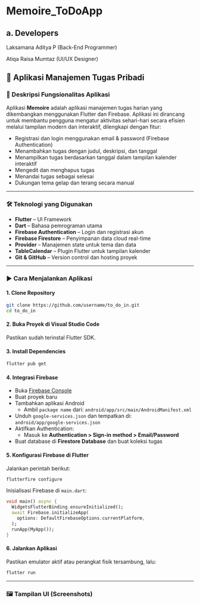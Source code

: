 # Memoire_ToDoApp

## a. Developers
Laksamana Aditya P (Back-End Programmer)

Atiqa Raisa Mumtaz (UI/UX Designer)

## 📌 Aplikasi Manajemen Tugas Pribadi

### 📱 Deskripsi Fungsionalitas Aplikasi
Aplikasi **Memoire** adalah aplikasi manajemen tugas harian yang dikembangkan menggunakan Flutter dan Firebase. Aplikasi ini dirancang untuk membantu pengguna mengatur aktivitas sehari-hari secara efisien melalui tampilan modern dan interaktif, dilengkapi dengan fitur:

- Registrasi dan login menggunakan email & password (Firebase Authentication)
- Menambahkan tugas dengan judul, deskripsi, dan tanggal
- Menampilkan tugas berdasarkan tanggal dalam tampilan kalender interaktif
- Mengedit dan menghapus tugas
- Menandai tugas sebagai selesai
- Dukungan tema gelap dan terang secara manual

---

### 🛠 Teknologi yang Digunakan
- **Flutter** – UI Framework
- **Dart** – Bahasa pemrograman utama
- **Firebase Authentication** – Login dan registrasi akun
- **Firebase Firestore** – Penyimpanan data cloud real-time
- **Provider** – Manajemen state untuk tema dan data
- **TableCalendar** – Plugin Flutter untuk tampilan kalender
- **Git & GitHub** – Version control dan hosting proyek

---

### ▶️ Cara Menjalankan Aplikasi

#### 1. Clone Repository
```bash
git clone https://github.com/username/to_do_in.git
cd to_do_in
```

#### 2. Buka Proyek di Visual Studio Code
Pastikan sudah terinstal Flutter SDK.

#### 3. Install Dependencies
```bash
flutter pub get
```

#### 4. Integrasi Firebase
- Buka [Firebase Console](https://console.firebase.google.com/)
- Buat proyek baru
- Tambahkan aplikasi Android
  - Ambil `package name` dari: `android/app/src/main/AndroidManifest.xml`
- Unduh `google-services.json` dan tempatkan di:  
  `android/app/google-services.json`
- Aktifkan Authentication:
  - Masuk ke **Authentication > Sign-in method > Email/Password**
- Buat database di **Firestore Database** dan buat koleksi tugas

#### 5. Konfigurasi Firebase di Flutter
Jalankan perintah berikut:
```bash
flutterfire configure
```

Inisialisasi Firebase di `main.dart`:
```dart
void main() async {
  WidgetsFlutterBinding.ensureInitialized();
  await Firebase.initializeApp(
    options: DefaultFirebaseOptions.currentPlatform,
  );
  runApp(MyApp());
}
```

#### 6. Jalankan Aplikasi
Pastikan emulator aktif atau perangkat fisik tersambung, lalu:
```bash
flutter run
```

---

### 🖼️ Tampilan UI (Screenshots)
>
